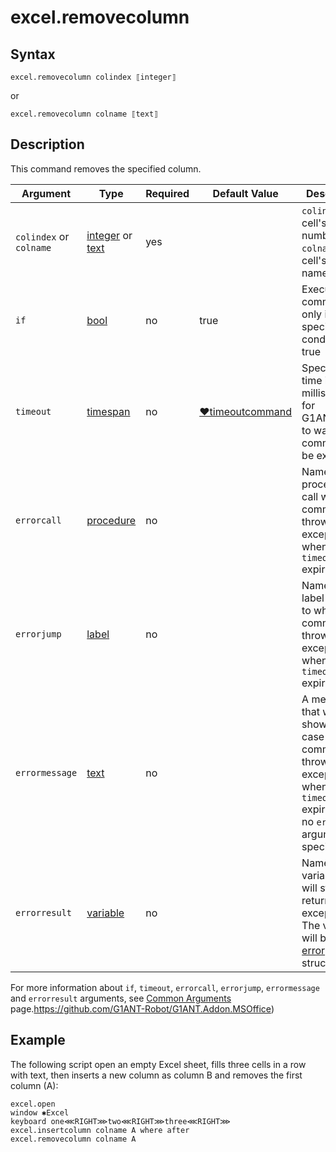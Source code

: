 # excel.removecolumn

## Syntax

```G1ANT
excel.removecolumn colindex ⟦integer⟧
```

or

```G1ANT
excel.removecolumn colname ⟦text⟧
```

## Description

This command removes the specified column.

| Argument                | Type                                                         | Required | Default Value                                                | Description                                                  |
| ----------------------- | ------------------------------------------------------------ | -------- | ------------------------------------------------------------ | ------------------------------------------------------------ |
| `colindex` or `colname` | [integer](](https://manual.g1ant.com/link/G1ANT.Language/G1ANT.Language/Structures/IntegerStructure.md))  or [text](](https://manual.g1ant.com/link/G1ANT.Language/G1ANT.Language/Structures/TextStructure.md)) | yes      |                                                              | `colindex`: cell's column number; `colname`: cell's column name |
| `if`                    | [bool](](https://manual.g1ant.com/link/G1ANT.Language/G1ANT.Language/Structures/BooleanStructure.md)) | no       | true                                                         | Executes the command only if a specified condition is true   |
| `timeout`               | [timespan](](https://manual.g1ant.com/link/G1ANT.Language/G1ANT.Language/Structures/TimeSpanStructure.md)) | no       | [♥timeoutcommand](](https://manual.g1ant.com/link/G1ANT.Language/G1ANT.Addon.Core/Variables/TimeoutCommandVariable.md)) | Specifies time in milliseconds for G1ANT.Robot to wait for the command to be executed |
| `errorcall`             | [procedure](](https://manual.g1ant.com/link/G1ANT.Language/G1ANT.Language/Structures/ProcedureStructure.md)) | no       |                                                              | Name of a procedure to call when the command throws an exception or when a given `timeout` expires |
| `errorjump`             | [label](](https://manual.g1ant.com/link/G1ANT.Language/G1ANT.Language/Structures/LabelStructure.md)) | no       |                                                              | Name of the label to jump to when the command throws an exception or when a given `timeout` expires |
| `errormessage`          | [text](](https://manual.g1ant.com/link/G1ANT.Language/G1ANT.Language/Structures/TextStructure.md)) | no       |                                                              | A message that will be shown in case the command throws an exception or when a given `timeout` expires, and no `errorjump` argument is specified |
| `errorresult`           | [variable](](https://manual.g1ant.com/link/G1ANT.Language/G1ANT.Language/Structures/VariableStructure.md)) | no       |                                                              | Name of a variable that will store the returned exception. The variable will be of [error](](https://manual.g1ant.com/link/G1ANT.Language/G1ANT.Language/Structures/ErrorStructure.md)) structure |

For more information about `if`, `timeout`, `errorcall`, `errorjump`, `errormessage` and `errorresult` arguments, see [Common Arguments](https://github.com/G1ANT-Robot/G1ANT.Manual/blob/develop/appendices/common-arguments.md) page.https://github.com/G1ANT-Robot/G1ANT.Addon.MSOffice)

## Example

The following script open an empty Excel sheet, fills three cells in a row with text, then inserts a new column as column B and removes the first column (A):

```G1ANT
excel.open
window ✱Excel
keyboard one⋘RIGHT⋙two⋘RIGHT⋙three⋘RIGHT⋙
excel.insertcolumn colname A where after
excel.removecolumn colname A
```
